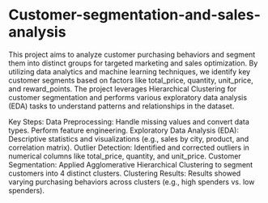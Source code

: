 # Customer-segmentation-and-sales-analysis
This project aims to analyze customer purchasing behaviors and segment them into distinct groups for targeted marketing and sales optimization. By utilizing data analytics and machine learning techniques, we identify key customer segments based on factors like total_price, quantity, unit_price, and reward_points. The project leverages Hierarchical Clustering for customer segmentation and performs various exploratory data analysis (EDA) tasks to understand patterns and relationships in the dataset.


Key Steps:
 Data Preprocessing:
   Handle missing values and convert data types.
   Perform feature engineering.
 Exploratory Data Analysis (EDA):
   Descriptive statistics and visualizations (e.g., sales by city, product, and correlation matrix).
 Outlier Detection:
   Identified and corrected outliers in numerical columns like total_price, quantity, and unit_price.
 Customer Segmentation:
   Applied Agglomerative Hierarchical Clustering to segment customers into 4 distinct clusters.
 Clustering Results:
  Results showed varying purchasing behaviors across clusters (e.g., high spenders vs. low spenders).
